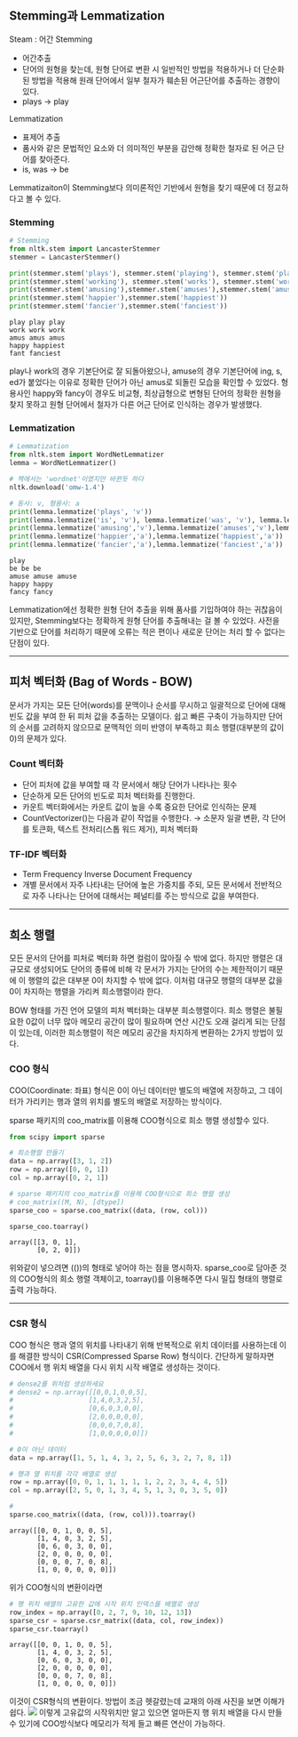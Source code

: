 
## Stemming과 Lemmatization
Steam : 어간
Stemming
- 어간추출
- 단어의 원형을 찾는데, 원형 단어로 변환 시 일반적인 방법을 적용하거나 더 단순화된 방법을 적용해 원래 단어에서 일부 철자가 훼손된 어근단어를 추출하는 경향이 있다.
- plays -> play

Lemmatization
- 표제어 추출
- 품사와 같은 문법적인 요소와 더 의미적인 부분을 감안해 정확한 철자로 된 어근 단어를 찾아준다.
- is, was -> be

Lemmatizaiton이 Stemming보다 의미론적인 기반에서 원형을 찾기 때문에 더 정교하다고 볼 수 있다.

### Stemming
```python
# Stemming
from nltk.stem import LancasterStemmer
stemmer = LancasterStemmer()

print(stemmer.stem('plays'), stemmer.stem('playing'), stemmer.stem('played'))
print(stemmer.stem('working'), stemmer.stem('works'), stemmer.stem('worked'))
print(stemmer.stem('amusing'),stemmer.stem('amuses'),stemmer.stem('amused'))
print(stemmer.stem('happier'),stemmer.stem('happiest'))
print(stemmer.stem('fancier'),stemmer.stem('fanciest'))
```
```
play play play
work work work
amus amus amus
happy happiest
fant fanciest
```
play나 work의 경우 기본단어로 잘 되돌아왔으나, amuse의 경우 기본단어에 ing, s, ed가 붙었다는 이유로 정확한 단어가 아닌 amus로 되돌린 모습을 확인할 수 있었다. 형용사인 happy와 fancy이 경우도 비교형, 최상급형으로 변형된 단어의 정확한 원형을 찾지 못하고 원형 단어에서 철자가 다른 어근 단어로 인식하는 경우가 발생했다.

### Lemmatization
```python
# Lemmatization
from nltk.stem import WordNetLemmatizer
lemma = WordNetLemmatizer()

# 책에서는 'wordnet'이였지만 바뀐듯 하다
nltk.download('omw-1.4')

# 동사: v, 형용사: a
print(lemma.lemmatize('plays', 'v'))
print(lemma.lemmatize('is', 'v'), lemma.lemmatize('was', 'v'), lemma.lemmatize('being', 'v'))
print(lemma.lemmatize('amusing','v'),lemma.lemmatize('amuses','v'),lemma.lemmatize('amused','v'))
print(lemma.lemmatize('happier','a'),lemma.lemmatize('happiest','a'))
print(lemma.lemmatize('fancier','a'),lemma.lemmatize('fanciest','a'))
```
```
play
be be be
amuse amuse amuse
happy happy
fancy fancy
```
Lemmatization에선 정확한 원형 단어 추출을 위해 품사를 기입하여야 하는 귀찮음이 있지만, Stemming보다는 정확하게 원형 단어를 추출해내는 걸 볼 수 있었다. 사전을 기반으로 단어를 처리하기 때문에 오류는 적은 편이나 새로운 단어는 처리 할 수 없다는 단점이 있다.

----

## 피처 벡터화 (Bag of Words - BOW)
문서가 가지는 모든 단어(words)를 문맥이나 순서를 무시하고 일괄적으로 단어에 대해 빈도 값을 부여 한 뒤 피처 값을 추출하는 모델이다. 쉽고 빠른 구축이 가능하지만 단어의 순서를 고려하지 않으므로 문맥적인 의미 반영이 부족하고 희소 행렬(대부분의 값이 0)의 문제가 있다.

### Count 벡터화
- 단어 피처에 값을 부여할 때 각 문서에서 해당 단어가 나타나는 횟수
- 단순하게 모든 단어의 빈도로 피처 벡터화를 진행한다.
- 카운트 벡터화에서는 카운트 값이 높을 수록 중요한 단어로 인식하는 문제
- CountVectorizer()는 다음과 같이 작업을 수행한다.
→ 소문자 일괄 변환, 각 단어를 토큰화, 텍스트 전처리(스톱 워드 제거), 피처 벡터화

### TF-IDF 벡터화
- Term Frequency Inverse Document Frequency
- 개별 문서에서 자주 나타내는 단어에 높은 가중치를 주되, 모든 문서에서 전반적으로 자주 나타나는 단어에 대해서는 페널티를 주는 방식으로 값을 부여한다.

----

## 희소 행렬
모든 문서의 단어를 피처로 벡터화 하면 컬럼이 많아질 수 밖에 없다. 하지만 행렬은 대규모로 생성되어도 단어의 종류에 비해 각 문서가 가지는 단어의 수는 제한적이기 때문에 이 행렬의 값은 대부분 0이 차지할 수 밖에 없다. 이처럼 대규모 행렬의 대부분 값을 0이 차지하는 행렬을 가리켜 희소행렬이라 한다.

BOW 형태를 가진 언어 모델의 피처 벡터화는 대부분 희소행렬이다. 희소 행렬은 불필요한 0값이 너무 많아 메모리 공간이 많이 필요하며 연산 시간도 오래 걸리게 되는 단점이 있는데, 이러한 희소행렬이 적은 메모리 공간을 차지하게 변환하는 2가지 방법이 있다.

### COO 형식
COO(Coordinate: 좌표) 형식은 0이 아닌 데이터만 별도의 배열에 저장하고, 그 데이터가 가리키는 행과 열의 위치를 별도의 배열로 저장하는 방식이다.

sparse 패키지의 coo_matrix를 이용해 COO형식으로 희소 행렬 생성할수 있다.
```python
from scipy import sparse

# 희소행렬 만들기
data = np.array([3, 1, 2])
row = np.array([0, 0, 1])
col = np.array([0, 2, 1])

# sparse 패키지의 coo_matrix를 이용해 COO형식으로 희소 행렬 생성
# coo_matrix((M, N), [dtype])
sparse_coo = sparse.coo_matrix((data, (row, col)))

sparse_coo.toarray()
```
```
array([[3, 0, 1],
       [0, 2, 0]])
```
위와같이 넣으려면 (())의 형태로 넣어야 하는 점을 명시하자. sparse_coo로 담아준 것의 COO형식의 희소 행렬 객체이고, toarray()를 이용해주면 다시 밀집 형태의 행렬로 출력 가능하다.

----

### CSR 형식
COO 형식은 행과 열의 위치를 나타내기 위해 반복적으로 위치 데이터를 사용하는데 이를 해결한 방식이 CSR(Compressed Sparse Row) 형식이다. 간단하게 말하자면 COO에서 행 위치 배열을 다시 위치 시작 배열로 생성하는 것이다.

```python
# dense2를 위처럼 생성하세요
# dense2 = np.array([[0,0,1,0,0,5],
#                   [1,4,0,3,2,5],
#                   [0,6,0,3,0,0],
#                   [2,0,0,0,0,0],
#                   [0,0,0,7,0,8],
#                   [1,0,0,0,0,0]])

# 0이 아닌 데이터
data = np.array([1, 5, 1, 4, 3, 2, 5, 6, 3, 2, 7, 8, 1])

# 행과 열 위치를 각각 배열로 생성
row = np.array([0, 0, 1, 1, 1, 1, 1, 2, 2, 3, 4, 4, 5])
col = np.array([2, 5, 0, 1, 3, 4, 5, 1, 3, 0, 3, 5, 0])

# 
sparse.coo_matrix((data, (row, col))).toarray()
```
```
array([[0, 0, 1, 0, 0, 5],
       [1, 4, 0, 3, 2, 5],
       [0, 6, 0, 3, 0, 0],
       [2, 0, 0, 0, 0, 0],
       [0, 0, 0, 7, 0, 8],
       [1, 0, 0, 0, 0, 0]])
```
위가 COO형식의 변환이라면
```python
# 행 위치 배열의 고유한 값에 시작 위치 인덱스를 배열로 생성
row_index = np.array([0, 2, 7, 9, 10, 12, 13])
sparse_csr = sparse.csr_matrix((data, col, row_index))
sparse_csr.toarray()
```
```
array([[0, 0, 1, 0, 0, 5],
       [1, 4, 0, 3, 2, 5],
       [0, 6, 0, 3, 0, 0],
       [2, 0, 0, 0, 0, 0],
       [0, 0, 0, 7, 0, 8],
       [1, 0, 0, 0, 0, 0]])
```
이것이 CSR형식의 변환이다. 방법이 조금 헷갈렸는데 교재의 아래 사진을 보면 이해가 쉽다.
![](https://velog.velcdn.com/images/cyhse7/post/3ebebda4-5df0-42e9-903d-10f90aa4244e/image.jpg)
이렇게 고유값의 시작위치만 알고 있으면 얼마든지 행 위치 배열을 다시 만들수 있기에 COO방식보다 메모리가 적게 들고 빠른 연산이 가능하다.

